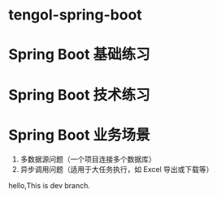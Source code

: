 # tengol-spring-boot

# Spring Boot 基础练习

# Spring Boot 技术练习

# Spring Boot 业务场景
1. 多数据源问题（一个项目连接多个数据库）
2. 异步调用问题（适用于大任务执行，如 Excel 导出或下载等）


hello,This is dev branch.


